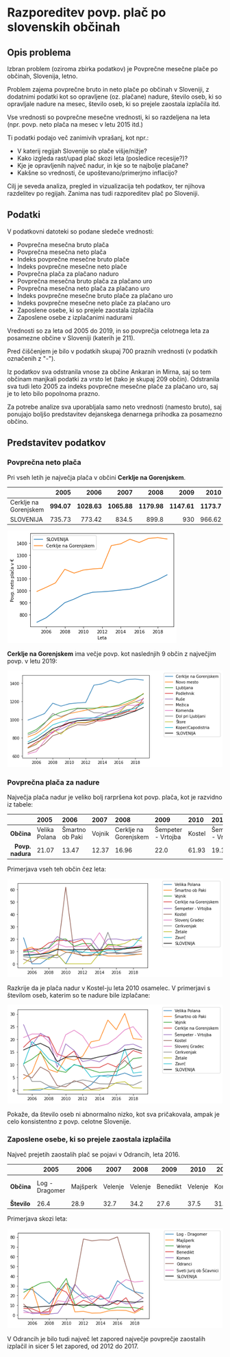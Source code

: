 # Razporeditev povp. plač po slovenskih občinah

## Opis problema

Izbran problem (oziroma zbirka podatkov) je Povprečne mesečne plače po občinah, Slovenija, letno.

Problem zajema povprečne bruto in neto plače po občinah v Sloveniji, z dodatnimi podatki kot so opravljene (oz. plačane) nadure, število oseb, ki so opravljale nadure na mesec, število oseb, ki so prejele zaostala izplačila itd.

Vse vrednosti so povprečne mesečne vrednosti, ki so razdeljena na leta (npr. povp. neto plača na mesec v letu 2015 itd.)

Ti podatki podajo več zanimivih vprašanj, kot npr.:
  * V katerij regijah Slovenije so plače višje/nižje?
  * Kako izgleda rast/upad plač skozi leta (posledice recesije?)?
  * Kje je opravljenih največ nadur, in kje so te najbolje plačane?
  * Kakšne so vrednosti, če upoštevano/primerjmo inflacijo?
  
Cilj je seveda analiza, pregled in vizualizacija teh podatkov, ter njihova razdelitev po regijah. Zanima nas tudi razporeditev plač po Sloveniji.

## Podatki

V podatkovni datoteki so podane sledeče vrednosti:
 * Povprečna mesečna bruto plača
 * Povprečna mesečna neto plača
 * Indeks povprečne mesečne bruto plače
 * Indeks povprečne mesečne neto plače
 * Povprečna plača za plačano naduro
 * Povprečna mesečna bruto plača za plačano uro
 * Povprečna mesečna neto plača za plačano uro
 * Indeks povprečne mesečne bruto plače za plačano uro
 * Indeks povprečne mesečne neto plače za plačano uro
 * Zaposlene osebe, ki so prejele zaostala izplačila
 * Zaposlene osebe z izplačanimi nadurami
 
Vrednosti so za leta od 2005 do 2019, in so povprečja celotnega leta za posamezne občine v Sloveniji (katerih je 211).

Pred čiščenjem je bilo v podatkih skupaj 700 praznih vrednosti (v podatkih označenih z "-").

Iz podatkov sva odstranila vnose za občine Ankaran in Mirna, saj so tem občinam manjkali podatki za vrsto let (tako je skupaj 209 občin). Odstranila sva tudi leto 2005 za indeks povprečne mesečne plače za plačano uro, saj je to leto bilo popolnoma prazno.

Za potrebe analize sva uporabljala samo neto vrednosti (namesto bruto), saj ponujajo boljšo predstavitev dejanskega denarnega prihodka za posamezno občino.

## Predstavitev podatkov

### Povprečna neto plača

Pri vseh letih je največja plača v občini **Cerklje na Gorenjskem**. 

|                       |   2005 |    2006 |    2007 |    2008 |    2009 |    2010 |    2011 |    2012 |    2013 |    2014 |    2015 |    2016 |    2017 |    2018 |    2019 |
|:----------------------|-------:|--------:|--------:|--------:|--------:|--------:|--------:|--------:|--------:|--------:|--------:|--------:|--------:|--------:|--------:|
| Cerklje na Gorenjskem | **994.07** | **1028.63** | **1065.88** | **1179.98** | **1147.61** | **1173.7**  | **1182.71** | **1187.71** | **1378.65** | **1393.08** | **1431.88** | **1404.53** | **1438.7**  | **1445.17** | **1433.9**  |
| SLOVENIJA | 735.73 | 773.42 |  834.5 |  899.8 |    930 | 966.62 | 987.39 | 991.44 | 997.01 | 1005.41 | 1013.23 | 1030.16 |   1062 | 1092.74 | 1133.5 |'

![Primerjava povp. neto plače z povp. plačo Slovenije](slike/Primerjava_povp_neto_place_1.png)

**Cerklje na Gorenjskem** ima večje povp. kot naslednjih 9 občin z največjim povp. v letu 2019:

![Primerjava povp. neto plače](slike/Primerjava_povp_neto_place_2.png)

### Povprečna plača za nadure

Največja plača nadur je veliko bolj rarpršena kot povp. plača, kot je razvidno iz tabele:

|    | 2005          | 2006            | 2007   | 2008                  | 2009               | 2010   | 2011               | 2012               | 2013               | 2014           | 2015       | 2016               | 2017               | 2018   | 2019   |
|---:|:--------------|:----------------|:-------|:----------------------|:-------------------|:-------|:-------------------|:-------------------|:-------------------|:---------------|:-----------|:-------------------|:-------------------|:-------|:-------|
|  **Občina** | Velika Polana | Šmartno ob Paki | Vojnik | Cerklje na Gorenjskem | Šempeter - Vrtojba | Kostel | Šempeter - Vrtojba | Šempeter - Vrtojba | Šempeter - Vrtojba | Slovenj Gradec | Cerkvenjak | Šempeter - Vrtojba | Šempeter - Vrtojba | Žetale | Zavrč  |
|  **Povp. nadura** | 21.07         | 13.47           | 12.37  | 16.96                 | 22.0               | 61.93  | 19.19              | 20.41              | 20.07              | 25.15          | 25.47      | 20.09              | 18.95              | 20.08  | 22.04  |

Primerjava vseh teh občin čez leta:

![Primerjava povp. plače nadur](slike/Primerjava_povp_nadure_1.png)

Razkrije da je plača nadur v Kostel-ju leta 2010 osamelec. V primerjavi s številom oseb, katerim so te nadure bile izplačane:

![Primerjava povp. št. oseb katerim so nadure bile plačane](slike/Primerjava_povp_nadure_2.png)

Pokaže, da število oseb ni abnormalno nizko, kot sva pričakovala, ampak je celo konsistentno z povp. celotne Slovenije.

### Zaposlene osebe, ki so prejele zaostala izplačila

Največ prejetih zaostalih plač se pojavi v Odrancih, leta 2016. 

|      |	2005	| 2006 |	2007	| 2008 |	2009 |	2010 |	2011 |	2012 |	2013 |	2014 |	2015 |	2016 |	2017 |	2018 |	2019 |
| ---- | ---- | ---- | ---- | ---- | ---- | ---- | ---- | ---- | ---- | ---- | ---- | ---- | ---- | ---- | ---- |
| **Občina** |	Log - Dragomer | Majšperk |	Velenje |	Velenje	| Benedikt |	Velenje |	Komen |	Odranci	| Odranci| 	Odranci	| Odranci |	Odranci |	Odranci	| Sveti Jurij ob Ščavnici	| Sveti Jurij ob Ščavnici |
| **Število** |	26.4 |	28.9 |	32.7 |	34.2 |	27.6 |	37.5 |	31.6 |	78.1	| 76.2 |	77.2 |	76.9 |	80.2 |	50	| 33.9	| 34.7 |


Primerjava skozi leta:

![Primerjava povp. št. oseb katere so dobile zaostalo izplačilo](slike/analiza_zaostala_izplacila.png)

V Odrancih je bilo tudi največ let zapored največje povprečje zaostalih izplačil in sicer 5 let zapored, od 2012 do 2017.
